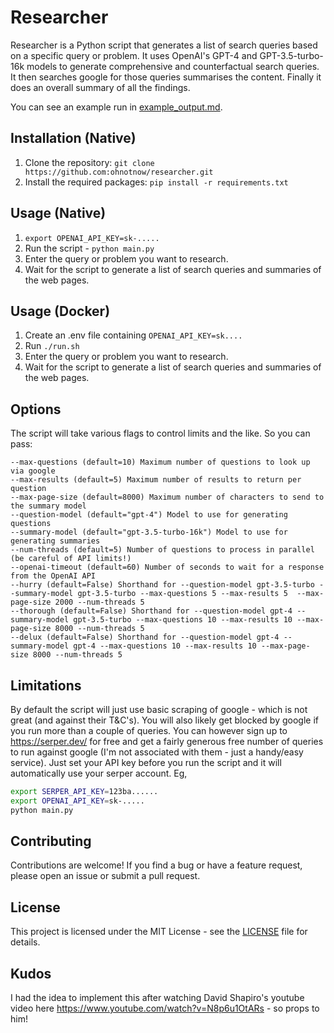 # Researcher

Researcher is a Python script that generates a list of search queries based on a specific query or problem. It uses OpenAI's GPT-4 and GPT-3.5-turbo-16k models to generate comprehensive and counterfactual search queries. It then searches google for those queries summarises the content. Finally it does an overall summary of all the findings.

You can see an example run in [example_output.md](example_output.md).

## Installation (Native)

1. Clone the repository: `git clone https://github.com:ohnotnow/researcher.git`
2. Install the required packages: `pip install -r requirements.txt`

## Usage (Native)

1. `export OPENAI_API_KEY=sk-.....`
2. Run the script - `python main.py`
3. Enter the query or problem you want to research.
4. Wait for the script to generate a list of search queries and summaries of the web pages.

## Usage (Docker)
1. Create an .env file containing `OPENAI_API_KEY=sk....`
2. Run `./run.sh`
3. Enter the query or problem you want to research.
4. Wait for the script to generate a list of search queries and summaries of the web pages.

## Options
The script will take various flags to control limits and the like.  So you can pass:
```
--max-questions (default=10) Maximum number of questions to look up via google
--max-results (default=5) Maximum number of results to return per question
--max-page-size (default=8000) Maximum number of characters to send to the summary model
--question-model (default="gpt-4") Model to use for generating questions
--summary-model (default="gpt-3.5-turbo-16k") Model to use for generating summaries
--num-threads (default=5) Number of questions to process in parallel (be careful of API limits!)
--openai-timeout (default=60) Number of seconds to wait for a response from the OpenAI API
--hurry (default=False) Shorthand for --question-model gpt-3.5-turbo --summary-model gpt-3.5-turbo --max-questions 5 --max-results 5  --max-page-size 2000 --num-threads 5
--thorough (default=False) Shorthand for --question-model gpt-4 --summary-model gpt-3.5-turbo --max-questions 10 --max-results 10 --max-page-size 8000 --num-threads 5
--delux (default=False) Shorthand for --question-model gpt-4 --summary-model gpt-4 --max-questions 10 --max-results 10 --max-page-size 8000 --num-threads 5
```

## Limitations
By default the script will just use basic scraping of google - which is not great (and against their T&C's).  You will also likely get blocked
by google if you run more than a couple of queries.  You can however sign up to https://serper.dev/ for free and get a fairly generous free
number of queries to run against google (I'm not associated with them - just a handy/easy service).  Just set your API key before you run the script and it will automatically use your serper account.  Eg,
```sh
export SERPER_API_KEY=123ba......
export OPENAI_API_KEY=sk-.....
python main.py
```

## Contributing

Contributions are welcome! If you find a bug or have a feature request, please open an issue or submit a pull request.

## License

This project is licensed under the MIT License - see the [LICENSE](LICENSE) file for details.

## Kudos

I had the idea to implement this after watching David Shapiro's youtube video here https://www.youtube.com/watch?v=N8p6u1OtARs - so props to him!
